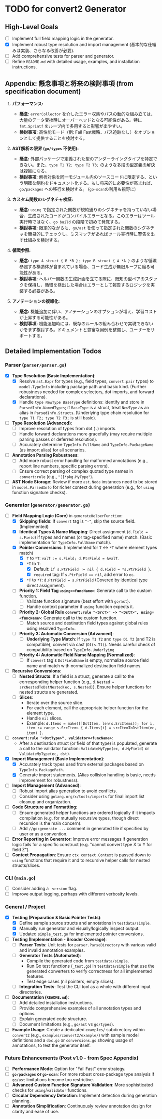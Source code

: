 # TODO for convert2 Generator

## High-Level Goals

*   [ ] Implement full field mapping logic in the generator.
*   [X] Implement robust type resolution and import management (基本的な仕組みは実装、さらなる改善が必要).
*   [ ] Add comprehensive tests for parser and generator.
*   [ ] Refine `README.md` with detailed usage, examples, and installation instructions.

## Appendix: 懸念事項と将来の検討事項 (from specification document)

1.  **パフォーマンス:**
    *   **懸念:** `errorCollector` を介したエラー収集やパスの動的な組み立ては、大量のデータ変換時にオーバーヘッドとなる可能性がある。特に `fmt.Sprintf` をループ内で多用すると影響が出やすい。
    *   **検討事項:** 高性能モード（例: Fail Fast戦略、パス追跡なし）をオプションとして提供することを検討する。

2.  **AST解析の限界 (`go/types` 不使用):**
    *   **懸念:** 外部パッケージで定義された型のアンダーライングタイプを特定できない。また、`type T1 T2; type T2 T3;` のような多段の型定義の解決は複雑になる。
    *   **検討事項:** 解析対象を同一モジュール内のソースコードに限定する、という明確な制約をドキュメント化する。もし将来的に必要性が高まれば、`go/packages` への移行を検討する。 (`go-scan`の利用も視野に)

3.  **カスタム関数のシグネチャ検証:**
    *   **懸念:** `using` で指定された関数が規約通りのシグネチャを持っていない場合、生成されたコードがコンパイルエラーとなる。このエラーはツール実行時ではなく、`go build` の段階で初めて発覚する。
    *   **検討事項:** 限定的ながらも、`go/ast` を使って指定された関数のシグネチャを簡易的にチェックし、ミスマッチがあればツール実行時に警告を出す仕組みを検討する。

4.  **循環参照:**
    *   **懸念:** `type A struct { B *B }; type B struct { A *A }` のような循環参照する構造体が含まれている場合、コード生成が無限ループに陥る可能性がある。
    *   **検討事項:** ヘルパー関数の生成計画を立てる際に、既知の型ペアのスタックを保持し、循環を検出した場合はエラーとして報告するロジックを実装する必要がある。

5.  **アノテーションの複雑化:**
    *   **懸念:** 機能追加に伴い、アノテーションのオプションが増え、学習コストが上昇する可能性がある。
    *   **検討事項:** 機能追加時には、既存のルールの組み合わせで実現できないかをまず検討する。ドキュメントと豊富な用例を整備し、ユーザーをサポートする。

## Detailed Implementation Todos

### Parser (`parser/parser.go`)
*   [X] **Type Resolution (Basic Implementation)**:
    *   [X] Resolve `ast.Expr` for types (e.g., field types, `convert:pair` types) to `model.TypeInfo` including package path and basic kind. (Further robustness needed for complex selectors, dot imports, and forward declarations).
    *   [X] Handle `type NewType BaseType` definitions: identify and store in `ParsedInfo.NamedTypes`; if `BaseType` is a struct, treat `NewType` as an alias in `ParsedInfo.Structs`. (Underlying type chain resolution for `type T1 T2; type T2 T3;` is still basic).
*   [ ] **Type Resolution (Advanced)**:
    *   [ ] Improve resolution of types from dot (`.`) imports.
    *   [ ] Handle forward declarations more gracefully (may require multiple parsing passes or deferred resolution).
    *   [ ] Accurately determine `TypeInfo.FullName` and `TypeInfo.PackageName` (as import alias) for all scenarios.
*   [ ] **Annotation Parsing Robustness**:
    *   [ ] Add more robust error handling for malformed annotations (e.g., report line numbers, specific parsing errors).
    *   [ ] Ensure correct parsing of complex quoted type names in `convert:rule` (e.g., `"[]*pkg.MyType"`).
*   [ ] **AST Node Storage**: Review if more `ast.Node` instances need to be stored in `model.ParsedInfo` for richer context during generation (e.g., for `using` function signature checks).

### Generator (`generator/generator.go`)
*   [ ] **Field Mapping Logic (Core)** in `generateHelperFunction`:
    *   [X] **Skipping fields**: If `convert` tag is `"-"`, skip the source field. (Implemented)
    *   [X] **Identical Types & Name Mapping**: Direct assignment (`d.Field = s.Field`) if types and names (or tag-specified name) match. (Basic implementation for `TypeInfo.FullName` match).
    *   [X] **Pointer Conversions**: (Implemented for `T` <-> `*T` where element types match)
        *   [X] `T` to `*T`: `valT := s.Field; d.PtrField = &valT`.
        *   [X] `*T` to `T`:
            *   [X] Default: `if s.PtrField != nil { d.Field = *s.PtrField }`.
            *   [X] `required` tag: If `s.PtrField == nil`, add error to `ec`.
        *   [X] `*T` to `*T`: `d.PtrField = s.PtrField` (Covered by identical type direct assignment).
    *   [ ] **Priority 1: Field Tag `using=<funcName>`**: Generate call to the custom function.
        *   [ ] Validate function signature (best effort with `go/ast`).
        *   [ ] Handle context parameter if `using` function expects it.
    *   [ ] **Priority 2: Global Rule `convert:rule "<SrcT>" -> "<DstT>", using=<funcName>`**: Generate call to the custom function.
        *   [ ] Match source and destination field types against global rules using resolved `TypeInfo`.
    *   [ ] **Priority 3: Automatic Conversion (Advanced)**:
        *   [ ] **Underlying Type Match**: If `type T1 T2` and `type D1 T2` (and T2 is compatible), convert via cast (`D1(s.T1)`). Needs careful check of compatibility based on `TypeInfo.Underlying`.
    *   [ ] **Priority 4: Automatic Field Name Mapping (Normalized)**:
        *   [ ] If `convert` tag's `DstFieldName` is empty, normalize source field name and match with normalized destination field names.
*   [ ] **Recursive Conversions**:
    *   [ ] **Nested Structs**: If a field is a struct, generate a call to the corresponding helper function (e.g., `d.Nested = srcNestedToDstNested(ec, s.Nested)`). Ensure helper functions for nested structs are generated.
    *   [ ] **Slices**:
        *   Iterate over the source slice.
        *   For each element, call the appropriate helper function for the element type.
        *   Handle `nil` slices.
        *   Example: `d.Items = make([]DstItem, len(s.SrcItems)); for i, item := range s.SrcItems { d.Items[i] = srcItemToDstItem(ec, item) }`.
*   [ ] **`convert:rule "<DstType>", validator=<funcName>`**:
    *   After a destination struct (or field of that type) is populated, generate a call to the validator function: `ValidateMyType(ec, d.MyField)` or `ValidateMyType(ec, dst)`.
*   [X] **Import Management (Basic Implementation)**:
    *   [X] Accurately track types used from external packages based on `TypeInfo.PackagePath`.
    *   [X] Generate import statements. (Alias collision handling is basic, needs improvement for robustness).
*   [ ] **Import Management (Advanced)**:
    *   [ ] Robust import alias generation to avoid conflicts.
    *   [ ] Consider using `golang.org/x/tools/imports` for final import list cleanup and organization.
*   [ ] **Code Structure and Formatting**:
    *   [ ] Ensure generated helper functions are ordered logically if it impacts compilation (e.g. for mutually recursive types, though direct recursion is the main concern).
    *   [ ] Add `//go:generate ...` comment in generated file if specified by user or as a convention.
*   [ ] **Error Reporting in Generator**: Improve error messages if generation logic fails for a specific construct (e.g. "cannot convert type X to Y for field Z").
*   [ ] **Context Propagation**: Ensure `ctx context.Context` is passed down to `using` functions that require it and to recursive helper calls for nested structs/slices.

### CLI (`main.go`)
*   [ ] Consider adding a `-version` flag.
*   [ ] Improve output logging, perhaps with different verbosity levels.

### General / Project
*   [X] **Testing (Preparation & Basic Pointer Tests)**:
    *   [X] Define sample source structs and annotations in `testdata/simple`.
    *   [X] Manually run generator and visually/logically inspect output.
    *   [X] Updated `simple_test.go` for implemented pointer conversions.
*   [ ] **Testing (Implementation - Broader Coverage)**:
    *   [ ] **Parser Tests**: Unit tests for `parser.ParseDirectory` with various valid and invalid annotation examples.
    *   [ ] **Generator Tests (Automated)**:
        *   Compile the generated code from `testdata/simple`.
        *   Run Go test functions (`_test.go`) in `testdata/simple` that use the generated converters to verify correctness for all implemented features.
        *   Test edge cases (nil pointers, empty slices).
    *   [ ] **Integration Tests**: Test the CLI tool as a whole with different input directories.
*   [ ] **Documentation (`README.md`)**:
    *   [ ] Add detailed installation instructions.
    *   [ ] Provide comprehensive examples of all annotation types and options.
    *   [ ] Explain generated code structure.
    *   [ ] Document limitations (e.g., `go/ast` vs `go/types`).
*   [ ] **Example Usage**: Create a dedicated `examples/` subdirectory within `convert2` (e.g., `examples/convert2/example/`) with sample model definitions and a `doc.go` or `conversions.go` showing usage of annotations, to test the generator itself.

### Future Enhancements (Post v1.0 - from Spec Appendix)
*   [ ] **Performance Mode**: Option for "Fail Fast" error strategy.
*   [ ] **`go/packages` or `go-scan`**: For more robust cross-package type analysis if `go/ast` limitations become too restrictive.
*   [ ] **Advanced Custom Function Signature Validation**: More sophisticated checks for `using`/`validator` functions.
*   [ ] **Circular Dependency Detection**: Implement detection during generation planning.
*   [ ] **Annotation Simplification**: Continuously review annotation design for clarity and ease of use.
